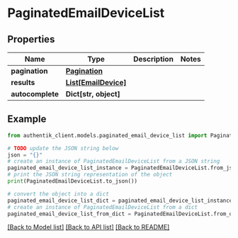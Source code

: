 # PaginatedEmailDeviceList


## Properties

Name | Type | Description | Notes
------------ | ------------- | ------------- | -------------
**pagination** | [**Pagination**](Pagination.md) |  | 
**results** | [**List[EmailDevice]**](EmailDevice.md) |  | 
**autocomplete** | **Dict[str, object]** |  | 

## Example

```python
from authentik_client.models.paginated_email_device_list import PaginatedEmailDeviceList

# TODO update the JSON string below
json = "{}"
# create an instance of PaginatedEmailDeviceList from a JSON string
paginated_email_device_list_instance = PaginatedEmailDeviceList.from_json(json)
# print the JSON string representation of the object
print(PaginatedEmailDeviceList.to_json())

# convert the object into a dict
paginated_email_device_list_dict = paginated_email_device_list_instance.to_dict()
# create an instance of PaginatedEmailDeviceList from a dict
paginated_email_device_list_from_dict = PaginatedEmailDeviceList.from_dict(paginated_email_device_list_dict)
```
[[Back to Model list]](../README.md#documentation-for-models) [[Back to API list]](../README.md#documentation-for-api-endpoints) [[Back to README]](../README.md)


